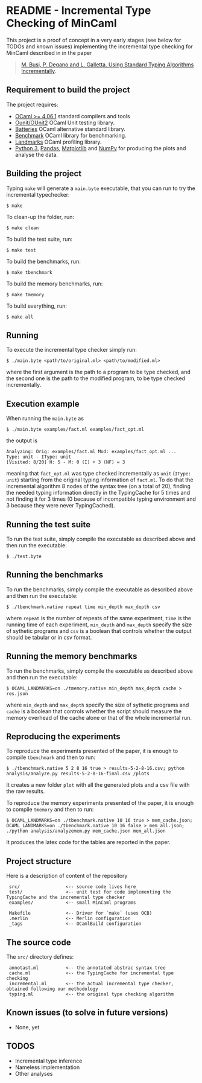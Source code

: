 # README - Incremental Type Checking of MinCaml

This project is a proof of concept in a very early stages (see below
for TODOs and known issues) implementing the incremental type checking for MinCaml
described in in the paper
> [M. Busi, P. Degano and L. Galletta. Using Standard Typing Algorithms Incrementally](https://arxiv.org/abs/1808.00225).


## Requirement to build the project #

The project requires:

- [OCaml >= 4.06.1](http://www.ocaml.org/) standard compilers and tools
- [Ounit/OUnit2](http://ounit.forge.ocamlcore.org/) OCaml Unit testing library.
- [Batteries](http://batteries.forge.ocamlcore.org/) OCaml alternative standard library.
- [Benchmark](http://ocaml-benchmark.forge.ocamlcore.org/) OCaml library for benchmarking.
- [Landmarks](https://github.com/LexiFi/landmarks) OCaml profiling library.
- [Python 3](https://www.python.org/), [Pandas](https://pandas.pydata.org/), [Matplotlib](https://matplotlib.org/) and [NumPy](http://www.numpy.org/) for producing the plots and analyse the data.

## Building the project #

Typing `make` will generate a `main.byte` executable, that you can run to try the incremental typechecker:
```
$ make
```

To clean-up the folder, run:
```
$ make clean
```

To build the test suite, run:
```
$ make test
```

To build the benchmarks, run:
```
$ make tbenchmark
```

To build the memory benchmarks, run:
```
$ make tmemory
```

To build everything, run:
```
$ make all
```

## Running #
To execute the incremental type checker simply run:
```
$ ./main.byte <path/to/original.ml> <path/to/modified.ml>
```
where the first argument is the path to a program to be type checked, and the second one is the path to the modified program, to be type checked incrementally.

## Execution example

When running the ``main.byte`` as
```
$ ./main.byte examples/fact.ml examples/fact_opt.ml
```
the output is
```
Analyzing: Orig: examples/fact.ml Mod: examples/fact_opt.ml ...
Type: unit - IType: unit
[Visited: 8/20] H: 5 - M: 0 (I) + 3 (NF) = 3
```
meaning that ``fact_opt.ml`` was type checked incrementally as ``unit`` (``IType: unit``) starting from the original typing information of ``fact.ml``.
To do that the incremental algorithm 8 nodes of the syntax tree (on a total of 20), finding the needed typing information directly in the TypingCache for 5 times and not finding it for 3 times (0 because of incompatible typing environment and 3 because they were never TypingCached).

## Running the test suite #

To run the test suite, simply compile the executable as described above and then run the executable:
```
$ ./test.byte
```

## Running the benchmarks #

To run the benchmarks, simply compile the executable as described above and then run the executable:
```
$ ./tbenchmark.native repeat time min_depth max_depth csv
```
where `repeat` is the number of repeats of the same experiment, `time` is the running time of each experiment, `min_depth` and `max_depth` specify the size of sythetic programs and `csv` is a boolean that controls whether the output should be tabular or in csv format.

## Running the memory benchmarks #

To run the benchmarks, simply compile the executable as described above and then run the executable:
```
$ OCAML_LANDMARKS=on ./tmemory.native min_depth max_depth cache > res.json
```
where `min_depth` and `max_depth` specify the size of sythetic programs and `cache` is a boolean that controls whether the script should measure the memory overhead of the cache alone or that of the whole incremental run.

## Reproducing the experiments #

To reproduce the experiments presented of the paper, it is enough to compile `tbenchmark` and then to run:
```
$ ./tbenchmark.native 5 2 8 16 true > results-5-2-8-16.csv; python analysis/analyze.py results-5-2-8-16-final.csv /plots
```
It creates a new folder `plot` with all the generated plots and a csv file with the raw results.

To reproduce the memory experiments presented of the paper, it is enough to compile `tmemory` and then to run:
```
$ OCAML_LANDMARKS=on ./tbenchmark.native 10 16 true > mem_cache.json; OCAML_LANDMARKS=on ./tbenchmark.native 10 16 false > mem_all.json; ./python analysis/analyzemem.py mem_cache.json mem_all.json
```
It produces the latex code for the tables are reported in the paper.

## Project structure #

Here is a description of content of the repository

     src/                 <-- source code lives here
     test/	              <-- unit test for code implementing the TypingCache and the incremental type checker
     examples/            <-- small MinCaml programs

     Makefile             <-- Driver for `make` (uses OCB)
     .merlin              <-- Merlin configuration
     _tags                <-- OCamlBuild configuration

## The source code

The `src/` directory defines:

     annotast.ml          <-- the annotated abstrac syntax tree
     cache.ml             <-- the TypingCache for incremental type checking
     incremental.ml       <-- the actual incremental type checker, obtained following our methodology
     typing.ml            <-- the original type checking algorithm

## Known issues (to solve in future versions) #
- None, yet

## TODOS #
- Incremental type inference
- Nameless implementation
- Other analyses
